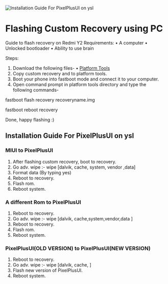 ![Installation Guide For PixelPlusUI on ysl](https://i.imgur.com/pmZkslu.png "Installation")

# Flashing Custom Recovery using PC 
Guide to flash recovery on Redmi Y2
Requirements:
• A computer
• Unlocked bootloader
• Ability to use brain

Steps:
1. Download the following files-
• [Platform Tools](https://developer.android.com/studio/releases/platform-tools)
2. Copy custom recovery and  to platform tools.
3. Boot your phone into fastboot mode and connect it to your computer.
4. Open command prompt in platform tools directory and type the following commands-

fastboot flash recovery recoveryname.img

fastboot reboot recovery

Done, happy flashing :)

## Installation Guide For PixelPlusUI on ysl

### MIUI to PixelPlusUI
1. After flashing custom recovery, boot to recovery.
2. Go adv. wipe :- wipe [dalvik, cache, system, vendor ,data]
3. Format data (By typing yes)
4. Reboot to recovery.
5. Flash rom.
6. Reboot system.

### A different Rom to PixelPlusUI
1. Reboot to recovery.
2. Go adv. wipe :- wipe [dalvik, cache,system,vendor,data ]
3. Reboot to recovery.
4. Flash rom.                          
5. Reboot system.
                   
### PixelPlusUI(OLD VERSION) to PixelPlusUI(NEW VERSION)
1. Reboot to recovery.
2. Go adv. wipe :- wipe [dalvik, cache, ]
3. Flash new version of PixelPlusUI.
4. Reboot system.


